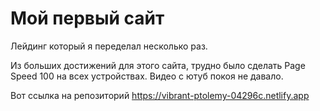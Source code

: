 # Мой первый сайт
Лейдинг который я переделал несколько раз.

Из больших достижений для этого сайта, трудно было сделать Page Speed 100 на всех устройствах. Видео с ютуб покоя не давало.

Вот ссылка на репозиторий
https://vibrant-ptolemy-04296c.netlify.app
